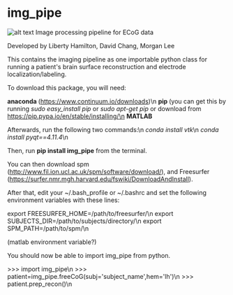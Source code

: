# img_pipe
![alt text](https://github.com/ChangLabUcsf/img_pipe/raw/master/icons/leftbrain_blackbg.png "img_pipe") Image processing pipeline for ECoG data

Developed by Liberty Hamilton, David Chang, Morgan Lee

This contains the imaging pipeline as one importable python class for running a patient's
brain surface reconstruction and electrode localization/labeling.

To download this package, you will need:

<b> anaconda </b> (https://www.continuum.io/downloads)\n
<b> pip </b> (you can get this by running <i>sudo easy_install pip</i> or <i>sudo apt-get pip</i> or download from https://pip.pypa.io/en/stable/installing/\n
<b> MATLAB </b>

Afterwards, run the following two commands:\n
<i>conda install vtk</i>\n
<i>conda install pyqt==4.11.4</i>\n

Then, run <b>pip install img_pipe</b> from the terminal. 

You can then download spm (http://www.fil.ion.ucl.ac.uk/spm/software/download/), and Freesurfer (https://surfer.nmr.mgh.harvard.edu/fswiki/DownloadAndInstall). 

After that, edit your ~/.bash_profile or ~/.bashrc and set the following environment variables with these lines:

export FREESURFER_HOME=/path/to/freesurfer/\n
export SUBJECTS_DIR=/path/to/subjects/directory/\n
export SPM_PATH=/path/to/spm/\n

(matlab environment variable?)

You should now be able to import img_pipe from python. 

\>>> import img_pipe\n
\>>> patient=img_pipe.freeCoG(subj='subject_name',hem='lh')\n
\>>> patient.prep_recon()\n



